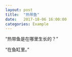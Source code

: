 ```yaml
---
layout: post
title:  "热带鱼"
date:   2017-10-06 16:00:00
categories: Example
---
```


“热带鱼是在哪里生长的？”

“在鱼缸里。”